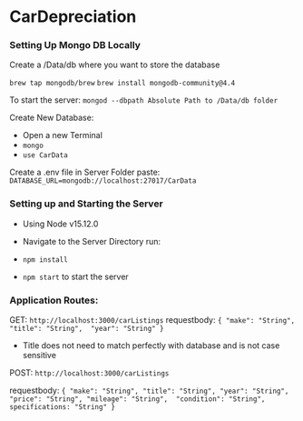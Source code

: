 # CarDepreciation

### Setting Up Mongo DB Locally

Create a /Data/db where you want to store the database 

`brew tap mongodb/brew`
`brew install mongodb-community@4.4`

To start the server: 
`mongod --dbpath Absolute Path to /Data/db folder`

Create New Database: 
- Open a new Terminal
- `mongo`
- `use CarData`

Create a .env file in Server Folder
paste: `DATABASE_URL=mongodb://localhost:27017/CarData`

### Setting up and Starting the Server
- Using Node v15.12.0
- Navigate to the Server Directory run: 
- `npm install`

- `npm start` to start the server

### Application Routes: 
GET: `http://localhost:3000/carListings`
requestbody:
`
{
    "make": "String",
    "title": "String", 
    "year": "String"
}
`
- Title does not need to match perfectly with database and is not case sensitive


POST: `http://localhost:3000/carListings`

requestbody:
`
{
    "make": "String",
    "title": "String",
    "year": "String", 
    "price": "String",
    "mileage": "String", 
    "condition": "String", 
    specifications: "String"
}
`

